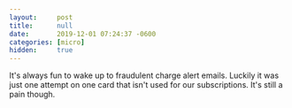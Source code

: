 ```yaml
---
layout:     post
title:      null
date:       2019-12-01 07:24:37 -0600
categories: [micro]
hidden:     true
---
```


It's always fun to wake up to fraudulent charge alert emails. Luckily it was just one attempt on one card that isn't used for our subscriptions. It's still a pain though.